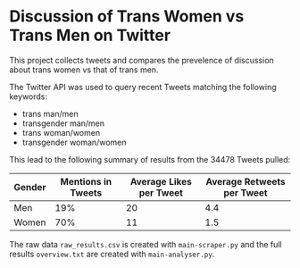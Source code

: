 # Discussion of Trans Women vs Trans Men on Twitter

This project collects tweets and compares the prevelence of discussion about trans women vs that of trans men. 

The Twitter API was used to query recent Tweets matching the following keywords:
- trans man/men
- transgender man/men
- trans woman/women
- transgender woman/women

This lead to the following summary of results from the 34478 Tweets pulled:

| Gender      | Mentions in Tweets| Average Likes per Tweet | Average Retweets per Tweet |
| ----------- | ----------- | ------ | ------|
|Men|19%|20|4.4|
| Women   |70%|11 | 1.5|

The raw data `raw_results.csv` is created with `main-scraper.py` and the full results `overview.txt` are created with `main-analyser.py`.
